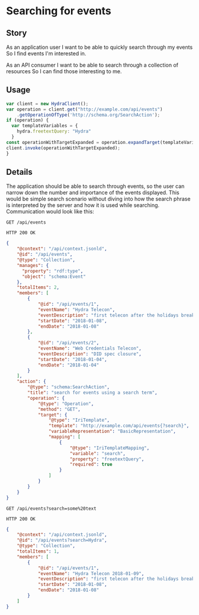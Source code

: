 ﻿# Searching for events

## Story

As an application user
I want to be able to quickly search through my events
So I find events I'm interested in.

As an API consumer
I want to be able to search through a collection of resources
So I can find those interesting to me.


## Usage

```javascript
var client = new HydraClient();
var operation = client.get("http://example.com/api/events")
    .getOperationOfType('http://schema.org/SearchAction');
if (operation) {
  var templateVariables = {
    hydra.freetextQuery: "Hydra"
  }
const operationWithTargetExpanded = operation.expandTarget(templateVariables);
client.invoke(operationWithTargetExpanded);
}
```


## Details

The application should be able to search through events,
so the user can narrow down the number and importance of the events displayed.
This would be simple search scenario without diving into how the
search phrase is interpreted by the server and how it is used while searching.
Communication would look like this:

```http
GET /api/events
```

```http
HTTP 200 OK
```

```json
{
    "@context": "/api/context.jsonld",
    "@id": "/api/events",
    "@type": "Collection",
    "manages": {
      "property": "rdf:type",
      "object": "schema:Event"
    },
    "totalItems": 2,
    "members": [
        {
            "@id": "/api/events/1",
            "eventName": "Hydra Telecon",
            "eventDescription": "first telecon after the holidays break",
            "startDate": "2018-01-08",
            "endDate": "2018-01-08"
        },
        {
            "@id": "/api/events/2",
            "eventName": "Web Credentials Telecon",
            "eventDescription": "DID spec closure",
            "startDate": "2018-01-04",
            "endDate": "2018-01-04"
        }
    ],
    "action": {
        "@type": "schema:SearchAction",
        "title": "search for events using a search term",
        "operation": {
            "@type": "Operation",
            "method": "GET",
            "target": {
                "@type": "IriTemplate",
                "template": "http://example.com/api/events{?search}",
                "variableRepresentation": "BasicRepresentation",
                "mapping": [
                    {
                        "@type": "IriTemplateMapping",
                        "variable": "search",
                        "property": "freetextQuery",
                        "required": true
                    }
                ]
            }
        }
    }
}
```

```http
GET /api/events?search=some%20text
```

```http
HTTP 200 OK
```

```json
{
    "@context": "/api/context.jsonld",
    "@id": "/api/events?search=Hydra",
    "@type": "Collection",
    "totalItems": 1,
    "members": [
        {
            "@id": "/api/events/1",
            "eventName": "Hydra Telecon 2018-01-09",
            "eventDescription": "first telecon after the holidays break",
            "startDate": "2018-01-08",
            "endDate": "2018-01-08"
        }
    ]
}
```
